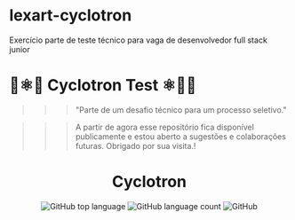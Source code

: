 # lexart-cyclotron
Exercício parte de teste técnico para vaga de desenvolvedor full stack junior  

# 🚀⚛️🏃 Cyclotron Test ⚛️🏃🚀

>>> "Parte de um desafio técnico para um processo seletivo."

>>> A partir de agora esse repositório fica disponível publicamente e estou aberto a sugestões e colaborações futuras.
Obrigado por sua visita.!

<div align="center">
  <h1>Cyclotron</h1>
  <p>
    <img alt="GitHub top language" src="https://img.shields.io/github/languages/top/rcamarano/lexart-cyclotron?color=blueviolet">
    <img alt="GitHub language count" src="https://img.shields.io/github/languages/count/rcamarano/lexart-cyclotron?color=blueviolet">
    <img alt="GitHub" src="https://img.shields.io/github/license/rcamarano/lexart-cyclotron?color=blueviolet">
  </p>
</div>


